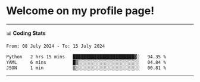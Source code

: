 # Welcome on my profile page!
<!-- print(("dralla"[::-1]+"s").capitalize()) -->

<!-- ---
👨🏻‍💻 **Busy With**
* Learning new Skills.
* Building small Projects.
* Being helpful. -->

---
📊 **Coding Stats**
<!--START_SECTION:waka-->

```txt
From: 08 July 2024 - To: 15 July 2024

Python   2 hrs 15 mins   ███████████████████████▓░   94.35 %
YAML     6 mins          █▒░░░░░░░░░░░░░░░░░░░░░░░   04.84 %
JSON     1 min           ▒░░░░░░░░░░░░░░░░░░░░░░░░   00.81 %
```

<!--END_SECTION:waka-->
---
